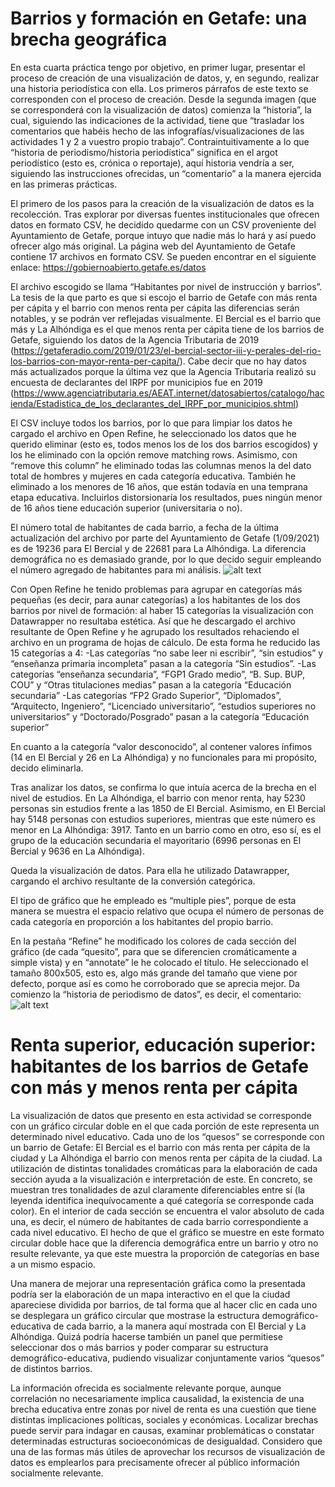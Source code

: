 # Barrios y formación en Getafe: una brecha geográfica

En esta cuarta práctica tengo por objetivo, en primer lugar, presentar el proceso de creación de una visualización de datos, y, en segundo, realizar una historia periodística con ella. Los primeros párrafos de este texto se corresponden con el proceso de creación. Desde la segunda imagen (que se corresponderá con la visualización de datos) comienza la “historia”, la cual, siguiendo las indicaciones de la actividad, tiene que “trasladar los comentarios que habéis hecho de las infografías/visualizaciones de las actividades 1 y 2 a vuestro propio trabajo”. Contraintuitivamente a lo que “historia de periodismo/historia periodística” significa en el argot periodístico (esto es, crónica o reportaje), aquí historia vendría a ser, siguiendo las instrucciones ofrecidas, un “comentario” a la manera ejercida en las primeras prácticas. 

El primero de los pasos para la creación de la visualización de datos es la recolección. Tras explorar por diversas fuentes institucionales que ofrecen datos en formato CSV, he decidido quedarme con un CSV proveniente del Ayuntamiento de Getafe, porque intuyo que nadie más lo hará y así puedo ofrecer algo más original. La página web del Ayuntamiento de Getafe contiene 17 archivos en formato CSV. Se pueden encontrar en el siguiente enlace: https://gobiernoabierto.getafe.es/datos


El archivo escogido se llama “Habitantes por nivel de instrucción y barrios”. La tesis de la que parto es que si escojo el barrio de Getafe con más renta per cápita y el barrio con menos renta per cápita las diferencias serán notables, y se podrán ver reflejadas visualmente. El Bercial es el barrio que más y La Alhóndiga es el que menos renta per cápita tiene de los barrios de Getafe, siguiendo los datos de la Agencia Tributaria de 2019 (https://getaferadio.com/2019/01/23/el-bercial-sector-iii-y-perales-del-rio-los-barrios-con-mayor-renta-per-capita/). Cabe decir que no hay datos más actualizados porque la última vez que la Agencia Tributaria realizó su encuesta de declarantes del IRPF por municipios fue en 2019 (https://www.agenciatributaria.es/AEAT.internet/datosabiertos/catalogo/hacienda/Estadistica_de_los_declarantes_del_IRPF_por_municipios.shtml) 

El CSV incluye todos los barrios, por lo que para limpiar los datos he cargado el archivo en Open Refine, he seleccionado los datos que he querido eliminar (esto es, todos menos los de los dos barrios escogidos) y los he eliminado con la opción remove matching rows. Asimismo, con “remove this column” he eliminado todas las columnas menos la del dato total de hombres y mujeres en cada categoría educativa. También he eliminado a los menores de 16 años, que están todavía en una temprana etapa educativa. Incluirlos distorsionaría los resultados, pues ningún menor de 16 años tiene educación superior (universitaria o no). 

El número total de habitantes de cada barrio, a fecha de la última actualización del archivo por parte del Ayuntamiento de Getafe (1/09/2021) es de 19236 para El Bercial y de 22681 para La Alhóndiga. La diferencia demográfica no es demasiado grande, por lo que decido seguir empleando el número agregado de habitantes para mi análisis. 
![alt text]( https://github.com/raul4198/Periodismo-de-datos-21-22-apuntes-y-ejercicios-/blob/main/imagenes/practica4imagen1.PNG)

Con Open Refine he tenido problemas para agrupar en categorías más pequeñas (es decir, para aunar categorías) a los habitantes de los dos barrios por nivel de formación: al haber 15 categorías la visualización con Datawrapper no resultaba estética. Así que he descargado el archivo resultante de Open Refine y he agrupado los resultados rehaciendo el archivo en un programa de hojas de cálculo. De esta forma he reducido las 15 categorías a 4:
-Las categorías “no sabe leer ni escribir”, “sin estudios” y “enseñanza primaria incompleta” pasan a la categoría “Sin estudios”. 
-Las categorías “enseñanza secundaria”, “FGP1 Grado medio”, “B. Sup. BUP, COU” y “Otras titulaciones medias” pasan a la categoría “Educación secundaria”
-Las categorías “FP2 Grado Superior”, “Diplomados”, “Arquitecto, Ingeniero”, “Licenciado universitario”, “estudios superiores no universitarios” y “Doctorado/Posgrado” pasan a la categoría “Educación superior”

En cuanto a la categoría “valor desconocido”, al contener valores ínfimos (14 en El Bercial y 26 en La Alhóndiga) y no funcionales para mi propósito, decido eliminarla.  

Tras analizar los datos, se confirma lo que intuía acerca de la brecha en el nivel de estudios. En La Alhóndiga, el barrio con menor renta, hay 5230 personas sin estudios frente a las 1850 de El Bercial. Asimismo, en El Bercial hay 5148 personas con estudios superiores, mientras que este número es menor en La Alhóndiga: 3917. Tanto en un barrio como en otro, eso sí, es el grupo de la educación secundaria el mayoritario (6996 personas en El Bercial y 9636 en La Alhóndiga).

Queda la visualización de datos. Para ella he utilizado Datawrapper, cargando el archivo resultante de la conversión categórica. 

El tipo de gráfico que he empleado es “multiple pies”, porque de esta manera se muestra el espacio relativo que ocupa el número de personas de cada categoría en proporción a los habitantes del propio barrio. 

En la pestaña “Refine” he modificado los colores de cada sección del gráfico (de cada “quesito”, para que se diferencien cromáticamente a simple vista) y en “annotate” le he colocado el título. He seleccionado el tamaño 800x505, esto es, algo más grande del tamaño que viene por defecto, porque así es como he corroborado que se aprecia mejor. 
Da comienzo la “historia de periodismo de datos”, es decir, el comentario:
![alt text](https://github.com/raul4198/Periodismo-de-datos-21-22-apuntes-y-ejercicios-/blob/main/imagenes/practica4imagen2.png)

# Renta superior, educación superior: habitantes de los barrios de Getafe con más y menos renta per cápita

La visualización de datos que presento en esta actividad se corresponde con un gráfico circular doble en el que cada porción de este representa un determinado nivel educativo. Cada uno de los “quesos” se corresponde con un barrio de Getafe: El Bercial es el barrio con más renta per cápita de la ciudad y La Alhóndiga el barrio con menos renta per cápita de la ciudad.
La utilización de distintas tonalidades cromáticas para la elaboración de cada sección ayuda a la visualización e interpretación de este. En concreto, se muestran tres tonalidades de azul claramente diferenciables entre sí (la leyenda identifica inequívocamente a qué categoría se corresponde cada color). En el interior de cada sección se encuentra el valor absoluto de cada una, es decir, el número de habitantes de cada barrio correspondiente a cada nivel educativo. El hecho de que el gráfico se muestre en este formato circular doble hace que la diferencia demográfica entre un barrio y otro no resulte relevante, ya que este muestra la proporción de categorías en base a un mismo espacio.

Una manera de mejorar una representación gráfica como la presentada podría ser la elaboración de un mapa interactivo en el que la ciudad apareciese dividida por barrios, de tal forma que al hacer clic en cada uno se desplegara un gráfico circular que mostrase la estructura demográfico-educativa de cada barrio, a la manera aquí mostrada con El Bercial y La Alhóndiga. Quizá podría hacerse también un panel que permitiese seleccionar dos o más barrios y poder comparar su estructura demográfico-educativa, pudiendo visualizar conjuntamente varios “quesos” de distintos barrios.

La información ofrecida es socialmente relevante porque, aunque correlación no necesariamente implica causalidad, la existencia de una brecha educativa entre zonas por nivel de renta es una cuestión que tiene distintas implicaciones políticas, sociales y económicas. Localizar brechas puede servir para indagar en causas, examinar problemáticas o constatar determinadas estructuras socioeconómicas de desigualdad. Considero que una de las formas más útiles de aprovechar los recursos de visualización de datos es emplearlos para precisamente ofrecer al público información socialmente relevante. 
